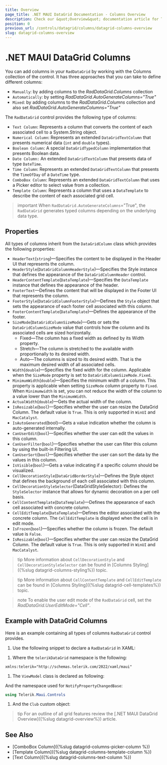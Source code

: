 ```yaml
---
title: Overview
page_title: .NET MAUI DataGrid Documentation - Columns Overview
description: Check our &quot;Overview&quot; documentation article for Telerik DataGrid for .NET MAUI.
position: 0
previous_url: /controls/datagrid/columns/datagrid-columns-overview
slug: datagrid-columns-overview
---
```


# .NET MAUI DataGrid Columns

You can add columns in your `RadDataGrid` by working with the Columns collection of the control. It has three approaches that you can take to define different columns:

* `Manually`: by adding columns to the *RadDataGrid.Columns* collection
* `Automatically`: by setting *RadDataGrid.AutoGenerateColumns="True"*
* `Mixed`: by adding columns to the *RadDataGrid.Columns* collection and also set *RadDataGrid.AutoGenerateColumns="True"*

The `RadDataGrid` control provides the following type of columns:

* `Text Column`: Represents a column that converts the content of each associated cell to a System.String object.
* `Numerical Column`: Represents an extended `DataGridTextColumn` that presents numerical data (`int` and `double` types).
* `Boolean Column`: A special `DataGridTypedColumn` implementation that presents Boolean data.
* `Date Column:` An extended `DataGridTextColumn` that presents data of type `DateTime`.
* `Time Column`: Represents an extended `DataGridTextColumn` that presents the `TimeOfDay` of a `DateTime` type.
* `ComboBox Column`: Represents an extended `DataGridTextColumn` that uses a Picker editor to select value from a collection.
* `Template Column`: Represents a column that uses a `DataTemplate` to describe the content of each associated grid cell.

>important When `RadDataGrid.AutoGenerateColumns`="True", the `RadDataGrid` generates typed columns depending on the underlying data type.

## Properties

All types of columns inherit from the `DataGridColumn` class which provides the following properties:

* `HeaderText`(`string`)&mdash;Specifies the content to be displayed in the Header UI that represents the column.
* `HeaderStyle`(`DataGridColumnHeaderStyle`)&mdash;Specifies the Style instance that defines the appearance of the `DataGridColumnHeader` control.
* `HeaderContentTemplate`(`DataTemplate`)&mdash;Specifies the `DataTemplate` instance that defines the appearance of the header.
* `FooterText`&mdash;Defines the content that will be displayed in the Footer UI that represents the column.
* `FooterStyle`(`DataGridColumnFooterStyle`)&mdash;Defines the `Style` object that sets the appearance of each footer cell associated with this column.
* `FooterContentTemplate`(`DataTemplate`)&mdash;Defines the appearance of the footer.
* `SizeMode`(`DataGridColumnSizeMode`)&mdash;Gets or sets the `DataGridColumnSizeMode` value that controls how the column and its associated cells are sized horizontally.
  * Fixed&mdash;The column has a fixed width as defined by its Width property.
  * Stretch&mdash;The column is stretched to the available width proportionally to its desired width.
  * Auto&mdash;The columns is sized to its desired width. That is the maximum desired width of all associated cells.
* `Width`(`double`)&mdash;Specifies the fixed width for the column. Applicable when the `SizeMode` property is set to `DataGridColumnSizeMode.Fixed`.
* `MinimumWidth`(`double`)&mdash;Specifies the minimum width of a column. This property is applicable when setting `SizeMode` column property to `Fixed`. When `Minimumwidth` is set, you can not reduce the width of the column to a value lower than the `MinimumWidth`. 
* `ActualWidth`(`double`)&mdash;Gets the actual width of the column.
* `IsResizable`(`bool`)&mdash;Specifies whether the user can resize the DataGrid Column. The default value is `True`. This is only supported in `WinUI` and `MacCatalyst`.
* `IsAutoGenerated`(bool)&mdash;Gets a value indication whether the column is auto-generated internally.
* `CanUserEdit`(`bool`)&mdash;Specifies whether the user can edit the values in this column.
* `CanUserFilter`(`bool`)&mdash;Specifies whether the user can filter this column by using the built-in Filtering UI.
* `CanUserSort`(`bool`)&mdash;Specifies whether the user can sort the data by the values in this column.
* `IsVisible`(`bool`)&mdash;Gets a value indicating if a specific column should be visualized.
* `CellDecorationStyle`(`DataGridBorderStyle`)&mdash;Defines the Style object that defines the background of each cell associated with this column.
* `CellDecorationStyleSelector`(DataGridStyleSelector): Defines the `StyleSelector` instance that allows for dynamic decoration on a per cell basis.
* `CellContentTemplate`(`DataTemplate`)&mdash;Defines the appearance of each cell associated with concrete column.
* `CellEditTemplate`(`DataTemplate`)&mdash;Defines the editor associated with the concrete column. The `CellEditTemplate` is displayed when the cell is in edit mode.
* `IsFrozen`(`bool`)&mdash;Specifies whether the column is frozen. The default value is `False`.
* `IsResizable`(`bool`)&mdash;Specifies whether the user can resize the DataGrid Column. The default value is `True`. This is only supported in `WinUI` and `MacCatalyst`.

>tip More information about `CellDecorationStyle` and  `CellDecorationStyleSelector` can be found in [Columns Styling]({%slug datagrid-columns-styling%}) topic.

>tip More information about `CellContentTemplate` and  `CellEditTemplate` can be found in [Columns Styling]({%slug datagrid-cell-templates%}) topic.

>note To enable the user edit mode of the `RadDataGrid` cell, set the *RadDataGrid.UserEditMode="Cell"*.

## Example with DataGrid Columns

Here is an example containing all types of columns `RadDataGrid` control provides.

1. Use the following snippet to declare a `RadDataGrid` in XAML:

 <snippet id='datagrid-columns-example' />

1. Where the `telerikDataGrid` namespace is the following:

 ```XAML
xmlns:telerik="http://schemas.telerik.com/2022/xaml/maui"
 ```

1. The `ViewModel` class is declared as following:

 <snippet id='datagrid-column-view-model' />

 And the namespace used for `NotifyPropertyChangedBase`:

 ```C#
 using Telerik.Maui.Controls
 ```

1. And the `Club` custom object:

 <snippet id='datagrid-club-model' />

>tip For an outline of all grid features review the [.NET MAUI DataGrid Overview]({%slug datagrid-overview%}) article.

## See Also

- [ComboBox Column]({%slug datagrid-columns-picker-column %})
- [Template Column]({%slug datagrid-columns-template-column %})
- [Text Column]({%slug datagrid-columns-text-column %})
